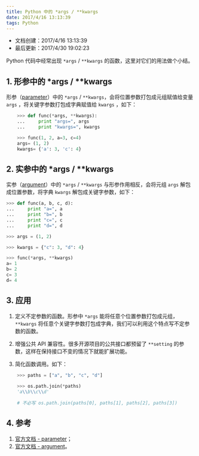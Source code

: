 ```yaml
---
title: Python 中的 *args / **kwargs
date: 2017/4/16 13:13:39
tags: Python
---
```


- 文档创建：2017/4/16 13:13:39
- 最后更新：2017/4/30 19:02:23

Python 代码中经常出现 `*args` / `**kwargs` 的函数，这里对它们的用法做个小结。

<!-- more -->

## 1. 形参中的 \*args / **kwargs ##

形参（[parameter](https://docs.python.org/2.7/glossary.html#term-parameter)）中的 `*args` / `**kwargs`，会将位置参数打包成元组赋值给变量 `args` ，将关键字参数打包成字典赋值给 `kwargs` ，如下：

``` Python
    >>> def func(*args, **kwargs):
    ...     print "args=", args
    ...     print "kwargs=", kwargs

    >>> func(1, 2, a=3, c=4)
    args= (1, 2)
    kwargs= {'a': 3, 'c': 4}
```

## 2. 实参中的 \*args / **kwargs ##

实参（[argument](https://docs.python.org/2.7/glossary.html#term-argument)）中的 `*args` / `**kwargs` 与形参作用相反，会将元组 `args` 解包成位置参数，将字典 `kwargs` 解包成关键字参数，如下：

``` Python
>>> def func(a, b, c, d):
...     print "a=", a
...     print "b=", b
...     print "c=", c
...     print "d=", d

>>> args = (1, 2)

>>> kwargs = {"c": 3, "d": 4}

>>> func(*args, **kwargs)
a= 1
b= 2
c= 3
d= 4
```

## 3. 应用 ##

1. 定义不定参数的函数。形参中 `*args` 能将任意个位置参数打包成元组，`**kwargs` 将任意个关键字参数打包成字典，我们可以利用这个特点写不定参数的函数。

2. 增强公共 API 兼容性。很多开源项目的公共接口都预留了 `**setting` 的参数，这样在保持接口不变的情况下就能扩展功能。

3. 简化函数调用。如下：

``` Python
    >>> paths = ["a", "b", "c", "d"]
    
    >>> os.path.join(*paths)
    'a\\b\\c\\d'
    
    # 不必写 os.path.join(paths[0], paths[1], paths[2], paths[3])
```

## 4. 参考 ##

1. [官方文档 - parameter](https://docs.python.org/2.7/glossary.html#term-parameter)；
2. [官方文档 - argument](https://docs.python.org/2.7/glossary.html#term-argument)。
